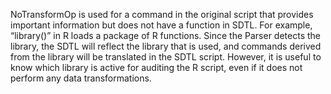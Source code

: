 NoTransformOp is used for a command in the original script that provides important information but does not have a function in SDTL.  For example, “library()” in R loads a package of R functions.  Since the Parser detects the library, the SDTL will reflect the library that is used, and commands derived from the library will be translated in the SDTL script.  However, it is useful to know which library is active for auditing the R script, even if it does not perform any data transformations.  
